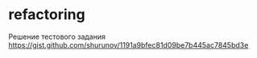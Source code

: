 # refactoring

Решение тестового задания https://gist.github.com/shurunov/1191a9bfec81d09be7b445ac7845bd3e
